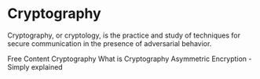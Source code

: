 # Cryptography

Cryptography, or cryptology, is the practice and study of techniques for secure communication in the presence of adversarial behavior. 

<ResourceGroupTitle>Free Content</ResourceGroupTitle>
<BadgeLink colorScheme='yellow' badgeText='Read' href='https://en.wikipedia.org/wiki/Cryptography'>Cryptography</BadgeLink>
<BadgeLink colorScheme='yellow' badgeText='Read' href='https://www.synopsys.com/glossary/what-is-cryptography.html'>What is Cryptography</BadgeLink>
<BadgeLink badgeText='Watch' href='https://youtu.be/AQDCe585Lnc'>Asymmetric Encryption - Simply explained</BadgeLink>
